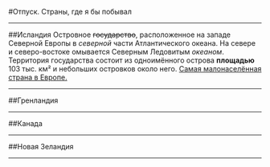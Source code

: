 #Отпуск. Страны, где я бы побывал

---

##Исландия
Островное ~~государство~~, расположенное на западе Северной Европы в *северной* части Атлантического океана. На севере и северо-востоке омывается Северным Ледовитым _океаном_. Территория государства состоит из одноимённого острова **площадью** 103 тыс. км² и небольших островков около него. [Самая малонаселённая страна в Европе.](2897333.jpg)

---

##Гренландия

---

##Канада

---

##Новая Зеландия

---